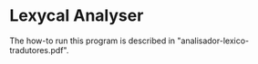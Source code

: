 # Lexycal Analyser

The how-to run this program is described in "analisador-lexico-tradutores.pdf".

